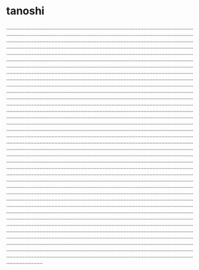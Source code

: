 # tanoshi
....................................................................................................................................................................................................................................................................................................................................................................................................................................................................................................................................................................................................................................................................................................................................................................................................................................................................................................................................................................................................................................................................................................................................................................................................................................................................................................................................................................................................................................................................................................................................................................................................................................................................................................................................................................................................................................................................................................................................................................................................................................................................................................................................................................................................................................................................................................................................................................................................................................................................................................................................................................................................................................................................................................................................................................................................................................................................................................................................................................................................................................................................................................................................................................................................................................................................................................................................................................................................................................................................................................................................................................................................................................................................................................................................................................................................................................................................................................................................................................................................................................................................................................................................................................................................................................................................................................................................................................................................................................................................................................................................................................................................................................................................................................................................................................................................